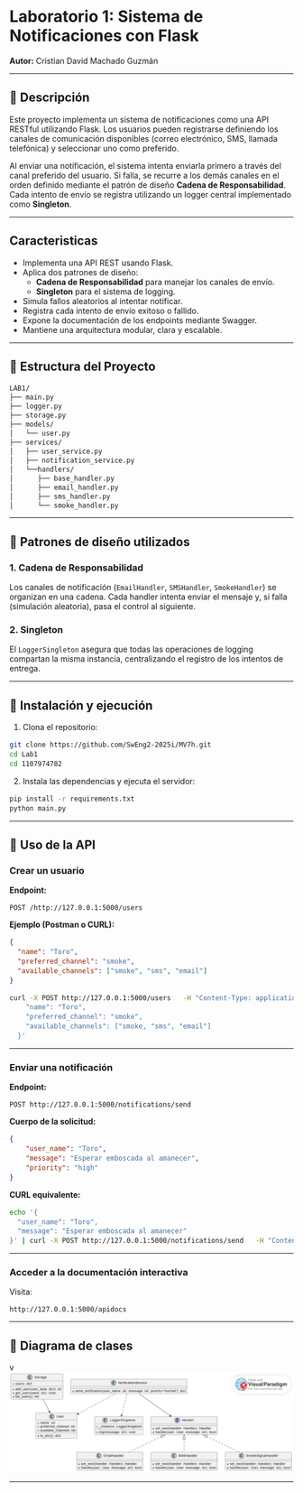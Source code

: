 # Laboratorio 1: Sistema de Notificaciones con Flask

**Autor:** Cristian David Machado Guzmán

---

## 📘 Descripción

Este proyecto implementa un sistema de notificaciones como una API RESTful utilizando Flask. Los usuarios pueden registrarse definiendo los canales de comunicación disponibles (correo electrónico, SMS, llamada telefónica) y seleccionar uno como preferido.

Al enviar una notificación, el sistema intenta enviarla primero a través del canal preferido del usuario. Si falla, se recurre a los demás canales en el orden definido mediante el patrón de diseño **Cadena de Responsabilidad**. Cada intento de envío se registra utilizando un logger central implementado como **Singleton**.

---

## Caracteristicas

- Implementa una API REST usando Flask.
- Aplica dos patrones de diseño:
  - **Cadena de Responsabilidad** para manejar los canales de envío.
  - **Singleton** para el sistema de logging.
- Simula fallos aleatorios al intentar notificar.
- Registra cada intento de envío exitoso o fallido.
- Expone la documentación de los endpoints mediante Swagger.
- Mantiene una arquitectura modular, clara y escalable.

---

## 🧱 Estructura del Proyecto

```
LAB1/
├── main.py
├── logger.py
├── storage.py
├── models/
│   └── user.py
├── services/
│   ├── user_service.py
│   ├── notification_service.py
│   └──handlers/
│      ├── base_handler.py
│      ├── email_handler.py
│      ├── sms_handler.py
│      └── smoke_handler.py   

```

---

## 🔁 Patrones de diseño utilizados

### 1. Cadena de Responsabilidad

Los canales de notificación (`EmailHandler`, `SMSHandler`, `SmokeHandler`) se organizan en una cadena. Cada handler intenta enviar el mensaje y, si falla (simulación aleatoria), pasa el control al siguiente.

### 2. Singleton

El `LoggerSingleton` asegura que todas las operaciones de logging compartan la misma instancia, centralizando el registro de los intentos de entrega.

---

## 🚀 Instalación y ejecución

1. Clona el repositorio:

```bash
git clone https://github.com/SwEng2-2025i/MV7h.git
cd Lab1
cd 1107974782
```

2. Instala las dependencias y ejecuta el servidor:

```bash
pip install -r requirements.txt
python main.py
```

---

## 📮 Uso de la API

### Crear un usuario

**Endpoint:**

```
POST /http://127.0.0.1:5000/users
```

**Ejemplo (Postman o CURL):**

```json
{
  "name": "Toro",
  "preferred_channel": "smoke",
  "available_channels": ["smoke", "sms", "email"]
}
```

```bash
curl -X POST http://127.0.0.1:5000/users   -H "Content-Type: application/json"   -d '{
    "name": "Toro",
    "preferred_channel": "smoke",
    "available_channels": ["smoke, "sms", "email"]
  }'
```

---

### Enviar una notificación

**Endpoint:**

```
POST http://127.0.0.1:5000/notifications/send
```

**Cuerpo de la solicitud:**

```json
{
    "user_name": "Toro",
    "message": "Esperar emboscada al amanecer",
    "priority": "high"
}
```

**CURL equivalente:**

```bash
echo '{
  "user_name": "Toro",
  "message": "Esperar emboscada al amanecer"
}' | curl -X POST http://127.0.0.1:5000/notifications/send   -H "Content-Type: application/json"   --data-binary @-
```

---


### Acceder a la documentación interactiva

Visita:

```
http://127.0.0.1:5000/apidocs
```

---

## 📘 Diagrama de clases
v  
![Diagrama de Clases](Laboratory1/1107974782/assets/Lab1_diagrama_clases.png)


---
